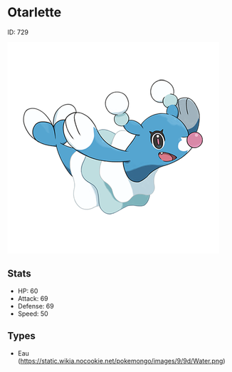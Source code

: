 # Otarlette


ID: 729

![](https://raw.githubusercontent.com/PokeAPI/sprites/master/sprites/pokemon/other/official-artwork/729.png "Otarlette")

## Stats


 - HP: 60
 - Attack: 69
 - Defense: 69
 - Speed: 50

## Types


 - Eau (https://static.wikia.nocookie.net/pokemongo/images/9/9d/Water.png)
